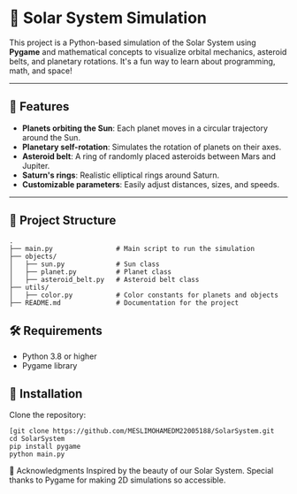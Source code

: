 
# 🌌 Solar System Simulation

This project is a Python-based simulation of the Solar System using **Pygame** and mathematical concepts to visualize orbital mechanics, asteroid belts, and planetary rotations. It's a fun way to learn about programming, math, and space!

---

## 🚀 Features

- **Planets orbiting the Sun**: Each planet moves in a circular trajectory around the Sun.
- **Planetary self-rotation**: Simulates the rotation of planets on their axes.
- **Asteroid belt**: A ring of randomly placed asteroids between Mars and Jupiter.
- **Saturn's rings**: Realistic elliptical rings around Saturn.
- **Customizable parameters**: Easily adjust distances, sizes, and speeds.

---

## 📂 Project Structure

```plaintext
.
├── main.py                # Main script to run the simulation
├── objects/
│   ├── sun.py             # Sun class
│   ├── planet.py          # Planet class
│   ├── asteroid_belt.py   # Asteroid belt class
├── utils/
│   ├── color.py           # Color constants for planets and objects
├── README.md              # Documentation for the project
```

## 🛠️ Requirements
- Python 3.8 or higher
- Pygame library

## 🔧 Installation

Clone the repository:
```
[git clone https://github.com/MESLIMOHAMEDM22005188/SolarSystem.git
cd SolarSystem
pip install pygame
python main.py
```

🌟 Acknowledgments
Inspired by the beauty of our Solar System.
Special thanks to Pygame for making 2D simulations so accessible.
